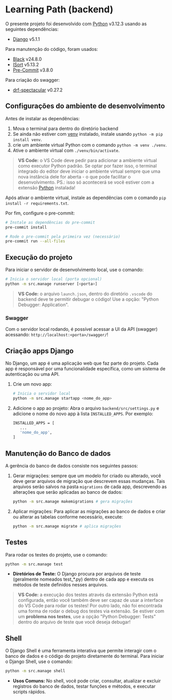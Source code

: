 # Learning Path (backend)

O presente projeto foi desenvolvido com [Python](https://www.python.org/) v3.12.3 usando 
as seguintes dependências:
- [Django](https://www.djangoproject.com/) v5.1.1

Para manutenção do código, foram usados:
- [Black](https://github.com/psf/black) v24.8.0
- [ISort](https://github.com/pycqa/isort) v5.13.2
- [Pre-Commit](https://pre-commit.com/) v3.8.0

Para criação do swagger:
- [drf-spectacular](https://drf-spectacular.readthedocs.io/en/latest/) v0.27.2

## Configurações do ambiente de desenvolvimento

Antes de instalar as dependências:
1. Mova o terminal para dentro do diretório backend
2. Se ainda não estiver com [venv](https://docs.python.org/pt-br/3/library/venv.html)
   instalado, instale usando `python -m pip install venv`. 
3. crie um ambiente virtual Python com o comando `python -m venv ./venv`.
4. Ative o ambiente virtual com `./venv/bin/activate`.

> **VS Code:** o VS Code deve pedir para adicionar a ambiente virtual como executor
> Python padrão. Se optar por fazer isso, o terminal integrado do editor deve iniciar o
> ambiente virtual sempre que uma nova instância dele for aberta - o que pode facilitar o
> desenvolvimento. PS.: isso só acontecerá se você estiver com a extensão
> [Python](https://marketplace.visualstudio.com/items?itemName=ms-python.python)
> instalada!

Após ativar o ambiente virtual, instale as dependências com o comando
`pip install -r requirements.txt`.

Por fim, configure o pre-commit:
```bash
# Instale as dependências do pre-commit
pre-commit install

# Rode o pre-commit pela primeira vez (necessário)
pre-commit run --all-files
```

## Execução do projeto

Para iniciar o servidor de desenvolvimento local, use o comando:

```bash
# Inicia o servidor local (porta opcional)
python -m src.manage runserver [<porta>]
```

> **VS Code:** o arquivo `launch.json`, dentro do diretório `.vscode` do backend deve
> te permitir debugar o código! Use a opção: "Python Debugger: Application".

### Swagger

Com o servidor local rodando, é possível acessar a UI da API (swagger) acessando:
`http://localhost:<porta>/swagger/`!

## Criação apps Django

No Django, um app é uma aplicação web que faz parte do projeto. Cada app é
responsável por uma funcionalidade específica, como um sistema de
autenticação ou uma API.

1. Crie um novo app:
   ```bash
   # Inicia o servidor local
   python -m src.manage startapp <nome_do_app>
   ```

2. Adicione o app ao projeto: Abra o arquivo `backend/src/settings.py` e 
   adicione o nome do novo app à lista `INSTALLED_APPS`. Por exemplo:
   ```bash
   INSTALLED_APPS = [
      ...
      'nome_do_app',
   ]
   ```

## Manutenção do Banco de dados

A gerência do banco de dados consiste nos seguintes passos:

1. Gerar migrações: sempre que um modelo for criado ou alterado, você deve gerar arquivos
   de migração que descrevem essas mudanças. Tais arquivos serão salvos na pasta
   `migrations` de cada app, descrevendo as alterações que serão aplicadas ao banco de
   dados:
   ```bash
   python -m src.manage makemigrations # gera migrações
   ```

2. Aplicar migrações: Para aplicar as migrações ao banco de dados e criar ou alterar
   as tabelas conforme necessário, execute:
   ```bash
   python -m src.manage migrate # aplica migrações
   ```

## Testes

Para rodar os testes do projeto, use o comando:
```bash
python -m src.manage test
```
- **Diretórios de Teste:** O Django procura por arquivos de teste (geralmente nomeados
  test_*.py) dentro de cada app e executa os métodos de teste definidos nesses arquivos.

> **VS Code:** a execução dos testes através da extensão Python está configurada, então
> você também deve ser capaz de usar a interface do VS Code para rodar os testes! Por
> outro lado, não foi encontrada uma forma de rodar o debug dos testes via extensão. Se
> estiver com um **problema nos testes**, use a opção "Python Debugger: Tests" dentro do
> arquivo de teste que você deseja debugar!

## Shell
O Django Shell é uma ferramenta interativa que permite interagir com o banco de dados e o código do projeto diretamente do terminal. Para iniciar o Django Shell, use o comando:
```bash
python -m src.manage shell
```
- **Usos Comuns:** No shell, você pode criar, consultar, atualizar e excluir registros do banco de dados, testar funções e métodos, e executar scripts rápidos.
